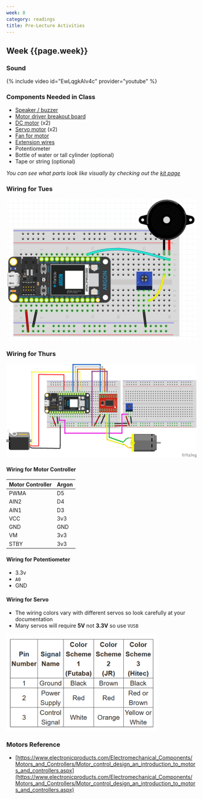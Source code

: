 ```yaml
---
week: 8
category: readings
title: Pre-Lecture Activities
---
```




## Week {{page.week}}

### Sound

  {% include video id="EwLqgkAlv4c" provider="youtube" %}

### Components Needed in Class 

- [Speaker / buzzer](https://www.sparkfun.com/products/7950)
- [Motor driver breakout board](https://www.sparkfun.com/products/14451)
- [DC motor](https://www.sparkfun.com/products/13302) (x2)
- [Servo motor](https://www.amazon.com/Smraza-Helicopter-Airplane-Control-Arduino/dp/B07L2SF3R4) (x2)
- [Fan for motor](https://www.amazon.com/EUDAX-Propeller-Airplane-Science-Education/dp/B073XM12MY)
- [Extension wires](https://www.sparkfun.com/products/9140)
- Potentiometer
- Bottle of water or tall cylinder (optional)
- Tape or string (optional)

*You can see what parts look like visually by checking out the [kit page](https://reparke.github.io/ITP348-Physical-Computing/kit)*

### Wiring for Tues

![1570925716449](week08.assets/1570925716449.png)

### Wiring for Thurs
![servo_dc_fan_controller_bb](week08.assets/servo_dc_fan_controller_bb.png)


#### Wiring for Motor Controller

| Motor Controller | Argon |
| ---------------- | ----- |
| PWMA             | D5    |
| AIN2             | D4    |
| AIN1             | D3    |
| VCC              | 3v3   |
| GND              | GND   |
| VM               | 3v3   |
| STBY             | 3v3   |

#### Wiring for Potentiometer

- 3.3v
- `A0`
- GND

#### Wiring for Servo

* The wiring colors vary with different servos so look carefully at your documentation
* Many servos will require **5V** not **3.3V** so use `VUSB` 

<img  src="../_lectures/week08/lecture_servo_motors.assets/image-20210310115209181.png" alt="image-20210310115209181" style="width:400px" />



###   Motors Reference

- [https://www.electronicproducts.com/Electromechanical_Components/Motors_and_Controllers/Motor_control_design_an_introduction_to_motors_and_controllers.aspx](https://www.electronicproducts.com/Electromechanical_Components/Motors_and_Controllers/Motor_control_design_an_introduction_to_motors_and_controllers.aspx)

